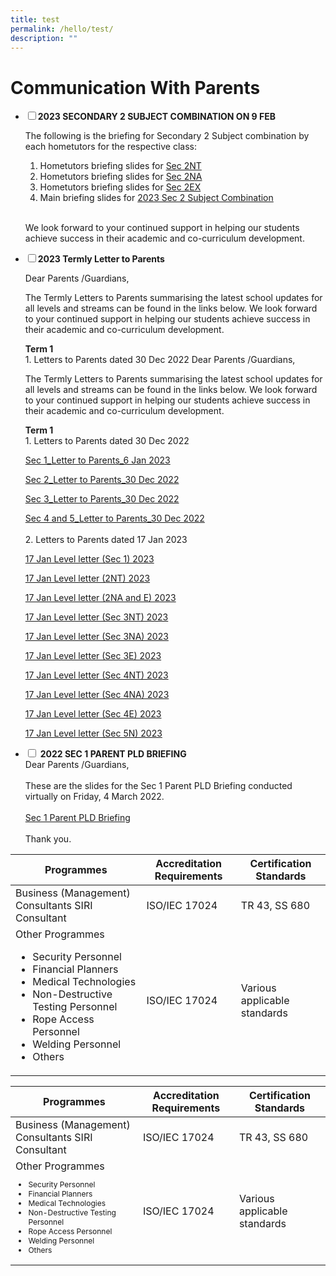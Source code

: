 ```yaml
---
title: test
permalink: /hello/test/
description: ""
---
```

<h1>Communication With Parents</h1>

<ul class="jekyllcodex_accordion">
<li>
<input type="checkbox" id="accordion1"><label for="accordion1"><b>2023 SECONDARY 2 SUBJECT COMBINATION ON 9 FEB</b></label>
<div>
	
The following is the briefing for Secondary 2 Subject combination by each hometutors for the respective class:
1.  Hometutors briefing slides for <a href="/files/2023%20Sec%202%20Sub%20Combi/Sec%202NT%20Subj%20Combi%20briefing%20by%20HTs%20for%20website.pdf">Sec 2NT</a><br>
2.  Hometutors briefing slides for <a href="/files/2023%20Sec%202%20Sub%20Combi/Sec%202NA%20Subj%20Combi%20Briefing%20by%20HTs%20for%20website.pdf">Sec 2NA</a><br>
3.  Hometutors briefing slides for&nbsp;<a href="/files/2023%20Sec%202%20Sub%20Combi/Sec%202E%20Subj%20Combi%20Briefing%20by%20HTs%20for%20website.pdf">Sec 2EX</a><br>
4.  Main briefing slides for <a href="/files/2023%20Sec%202%20Sub%20Combi/Sec%202%20Subj%20combi_2023%20for%20website.pdf">2023 Sec 2 Subject Combination</a><br>
<br>
<p>We look forward to your continued support in helping our students achieve success in their academic and co-curriculum development.</p></div></li>


	
<li>	
<input type="checkbox" id="accordion2"><label for="accordion2"><b>2023 Termly Letter to Parents</b></label>
<div>

Dear Parents /Guardians,
<br>
<p>The Termly Letters to Parents summarising the latest school updates for all levels and streams can be found in the links below. We look forward to your continued support in helping our students achieve success in their academic and co-curriculum development.
</p>
<b>Term 1</b>
<br>1. Letters to Parents dated 30 Dec 2022
Dear Parents /Guardians,<br>
<p>The Termly Letters to Parents summarising the latest school updates for all levels and streams can be found in the links below. We look forward to your continued support in helping our students achieve success in their academic and co-curriculum development.</p><b>Term 1</b><br>
1. Letters to Parents dated 30 Dec 2022
<p><a href="/files/2023%20Termly%20Letter%20to%20Parents/Sec%201_Letter%20to%20Parents_6%20Jan%202023.pdf">Sec 1_Letter to Parents_6 Jan 2023</a></p>
<p><a href="/files/2023%20Termly%20Letter%20to%20Parents/Sec%202_Letter%20to%20Parents_30%20Dec%202022.pdf">Sec 2_Letter to Parents_30 Dec 2022</a><br></p>
<p><a href="/files/2023%20Termly%20Letter%20to%20Parents/Sec%203_Letter%20to%20Parents_30%20Dec%202022.pdf">Sec 3_Letter to Parents_30 Dec 2022</a><br></p>
<p><a href="/files/2023%20Termly%20Letter%20to%20Parents/Sec%204%20and%205_Letter%20to%20Parents_30%20Dec%202022.pdf">Sec 4 and 5_Letter to Parents_30 Dec 2022</a><br>
<br>
2. Letters to Parents dated 17 Jan 2023<br></p>
<p><a href="/files/2023%20Termly%20Letter%20to%20Parents/17%20Jan%20Level%20letter%20Sec%201%202023.pdf">17 Jan Level letter (Sec 1) 2023</a><br></p>
<p><a href="/files/2023%20Termly%20Letter%20to%20Parents/17%20Jan%20Level%20letter%202NT%202023.pdf">17 Jan Level letter (2NT) 2023</a><br></p>
<p><a href="/files/2023%20Termly%20Letter%20to%20Parents/17%20Jan%20Level%20letter%202NA%20and%20E%202023.pdf">17 Jan Level letter (2NA and E) 2023</a><br></p>
<p><a href="/files/2023%20Termly%20Letter%20to%20Parents/17%20Jan%20Level%20letter%20Sec%203NT%202023.pdf">17 Jan Level letter (Sec 3NT) 2023</a><br></p>
<p><a href="/files/2023%20Termly%20Letter%20to%20Parents/17%20Jan%20Level%20letter%20Sec%203NA%202023.pdf">17 Jan Level letter (Sec 3NA) 2023</a><br></p>
<p><a href="/files/2023%20Termly%20Letter%20to%20Parents/17%20Jan%20Level%20letter%20Sec%203E%202023.pdf">17 Jan Level letter (Sec 3E) 2023</a><br></p>
<p><a href="/files/2023%20Termly%20Letter%20to%20Parents/17%20Jan%20Level%20letter%20Sec%204NT%202023.pdf">17 Jan Level letter (Sec 4NT) 2023</a><br></p>
<p><a href="/files/2023%20Termly%20Letter%20to%20Parents/17%20Jan%20Level%20letter%20Sec%203NA%202023.pdf">17 Jan Level letter (Sec 4NA) 2023</a><br></p>
<p><a href="/files/2023%20Termly%20Letter%20to%20Parents/17%20Jan%20Level%20letter%20Sec%204E%202023.pdf">17 Jan Level letter (Sec 4E) 2023</a><br></p>
<p><a href="/files/2023%20Termly%20Letter%20to%20Parents/17%20Jan%20Level%20letter%20Sec%205N%202023.pdf">17 Jan Level letter (Sec 5N) 2023</a></p>
</div>
</li>
	
<li>
<input type="checkbox" id="accordion3"><label for="accordion3">
<b>2022 SEC 1 PARENT PLD BRIEFING</b></label>

<div>
Dear Parents /Guardians,<br>
<br>
These are the slides for the Sec 1 Parent PLD Briefing conducted virtually on Friday, 4&nbsp;March&nbsp;2022.<br>
<br>
<a href="/files/2023%20Sec%201%20Parent%20PLD%20Briefing%20-%20Parents.pdf">Sec 1 Parent PLD Briefing</a><br>
<br>
Thank you.
</div>
</li></ul>


<table>
  <thead>
    <tr>
      <th>Programmes</th>
      <th>Accreditation Requirements</th>
      <th>Certification Standards</th>
    </tr>
  </thead>
  <tbody>
    <tr>
      <td>Business (Management) Consultants SIRI Consultant</td>
      <td>ISO/IEC 17024</td>
      <td>TR 43, SS 680</td>
    </tr>
    <tr>
      <td>Other Programmes <ul><li>Security Personnel</li><li>Financial Planners</li><li>Medical Technologies</li><li>Non-Destructive Testing Personnel</li><li>Rope Access Personnel</li><li>Welding Personnel</li><li>Others</li></ul></td>
      <td>ISO/IEC 17024</td>
      <td>Various applicable standards</td>
    </tr>
  </tbody>
</table>



<table>
  <thead>
    <tr>
      <th>Programmes</th>
      <th>Accreditation Requirements</th>
      <th>Certification Standards</th>
    </tr>
  </thead>
  <tbody>
    <tr>
      <td>Business (Management) Consultants SIRI Consultant</td>
      <td>ISO/IEC 17024</td>
      <td>TR 43, SS 680</td>
    </tr>
    <tr>
      <td>
        Other Programmes
        <ul style="font-size: 12px;">
          <li>Security Personnel</li>
          <li>Financial Planners</li>
          <li>Medical Technologies</li>
          <li>Non-Destructive Testing Personnel</li>
          <li>Rope Access Personnel</li>
          <li>Welding Personnel</li>
          <li>Others</li>
        </ul>
      </td>
      <td>ISO/IEC 17024</td>
      <td>Various applicable standards</td>
    </tr>
  </tbody>
</table>
